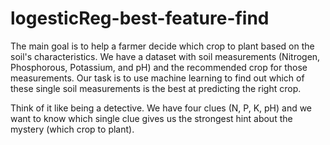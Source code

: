 # logesticReg-best-feature-find
The main goal is to help a farmer decide which crop to plant based on the soil's characteristics. We have a dataset with soil measurements (Nitrogen, Phosphorous, Potassium, and pH) and the recommended crop for those measurements. Our task is to use machine learning to find out which of these single soil measurements is the best at predicting the right crop.

Think of it like being a detective. We have four clues (N, P, K, pH) and we want to know which single clue gives us the strongest hint about the mystery (which crop to plant).
